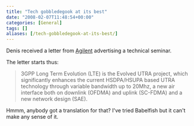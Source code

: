 ```yaml
---
title: "Tech gobbledegook at its best"
date: "2008-02-07T11:48:54+00:00"
categories: [General]
tags: []
aliases: [/tech-gobbledegook-at-its-best/]
---
```


Denis received a letter from [Agilent](http://www.agilent.co.uk/) advertising a technical seminar.

The letter starts thus:

>3GPP Long Term Evolution (LTE) is the Evolved UTRA project, which significantly enhances the current HSDPA/HSUPA based UTRA technology through variable bandwidth up to 20Mhz, a new air interface both on downlink (OFDMA) and uplink (SC-FDMA) and a new network design (SAE).

Hmmm, anybody got a translation for that? I've tried Babelfish but it can't make any sense of it.
